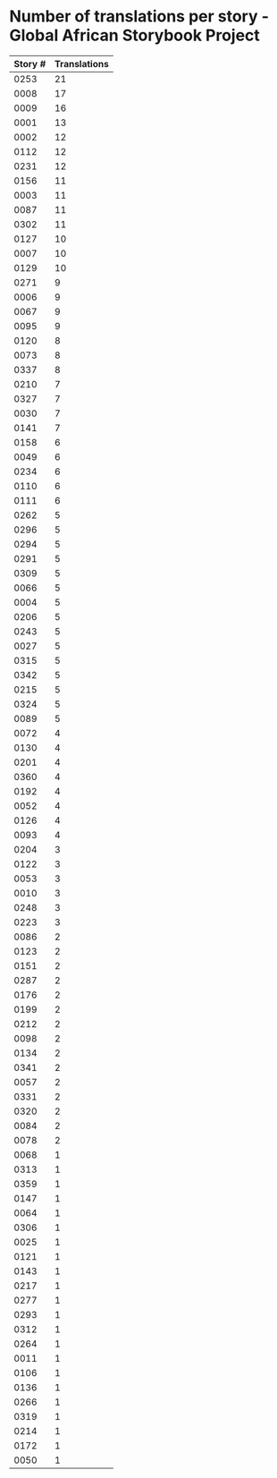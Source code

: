 # Number of translations per story - Global African Storybook Project

Story # | Translations
------- | ------------
0253 | 21
0008 | 17
0009 | 16
0001 | 13
0002 | 12
0112 | 12
0231 | 12
0156 | 11
0003 | 11
0087 | 11
0302 | 11
0127 | 10
0007 | 10
0129 | 10
0271 | 9
0006 | 9
0067 | 9
0095 | 9
0120 | 8
0073 | 8
0337 | 8
0210 | 7
0327 | 7
0030 | 7
0141 | 7
0158 | 6
0049 | 6
0234 | 6
0110 | 6
0111 | 6
0262 | 5
0296 | 5
0294 | 5
0291 | 5
0309 | 5
0066 | 5
0004 | 5
0206 | 5
0243 | 5
0027 | 5
0315 | 5
0342 | 5
0215 | 5
0324 | 5
0089 | 5
0072 | 4
0130 | 4
0201 | 4
0360 | 4
0192 | 4
0052 | 4
0126 | 4
0093 | 4
0204 | 3
0122 | 3
0053 | 3
0010 | 3
0248 | 3
0223 | 3
0086 | 2
0123 | 2
0151 | 2
0287 | 2
0176 | 2
0199 | 2
0212 | 2
0098 | 2
0134 | 2
0341 | 2
0057 | 2
0331 | 2
0320 | 2
0084 | 2
0078 | 2
0068 | 1
0313 | 1
0359 | 1
0147 | 1
0064 | 1
0306 | 1
0025 | 1
0121 | 1
0143 | 1
0217 | 1
0277 | 1
0293 | 1
0312 | 1
0264 | 1
0011 | 1
0106 | 1
0136 | 1
0266 | 1
0319 | 1
0214 | 1
0172 | 1
0050 | 1

